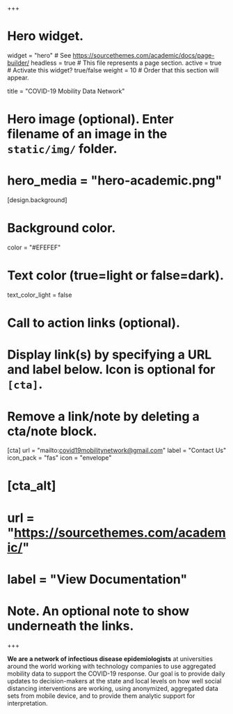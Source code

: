 +++
# Hero widget.
widget = "hero"  # See https://sourcethemes.com/academic/docs/page-builder/
headless = true  # This file represents a page section.
active = true  # Activate this widget? true/false
weight = 10  # Order that this section will appear.

title = "COVID-19 Mobility Data Network"

# Hero image (optional). Enter filename of an image in the `static/img/` folder.
# hero_media = "hero-academic.png"

[design.background]
  # Background color.
  color = "#EFEFEF"

  # Text color (true=light or false=dark).
  text_color_light = false

# Call to action links (optional).
#   Display link(s) by specifying a URL and label below. Icon is optional for `[cta]`.
#   Remove a link/note by deleting a cta/note block.
[cta]
  url = "mailto:covid19mobilitynetwork@gmail.com"
  label = "Contact Us"
  icon_pack = "fas"
  icon = "envelope"
  
# [cta_alt]
#  url = "https://sourcethemes.com/academic/"
#  label = "View Documentation"

# Note. An optional note to show underneath the links.

+++

**We are a network of infectious disease epidemiologists** at universities around the world working with technology companies to use aggregated mobility data to support the COVID-19 response. Our goal is to provide daily updates to decision-makers at the state and local levels on how well social distancing interventions are working, using anonymized, aggregated data sets from mobile device, and to provide them analytic support for interpretation.